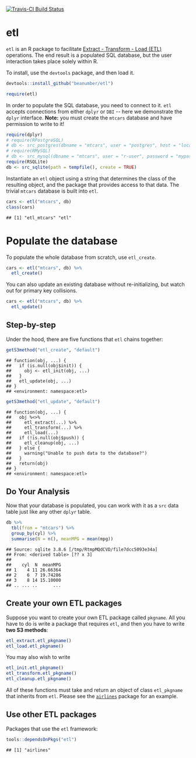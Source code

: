 [![Travis-CI Build Status](https://travis-ci.org/beanumber/etl.svg?branch=master)](https://travis-ci.org/beanumber/etl)

etl
===

`etl` is an R package to facilitate [Extract - Transform - Load (ETL)](https://en.wikipedia.org/wiki/Extract,_transform,_load) operations. The end result is a populated SQL database, but the user interaction takes place solely within R.

To install, use the `devtools` package, and then load it.

``` r
devtools::install_github("beanumber/etl")
```

``` r
require(etl)
```

In order to populate the SQL database, you need to connect to it. `etl` accepts connections from either `dplyr` or `DBI` -- here we demonstrate the `dplyr` interface. **Note:** you must create the `mtcars` database and have permission to write to it!

``` r
require(dplyr)
# require(RPostgreSQL)
# db <- src_postgres(dbname = "mtcars", user = "postgres", host = "localhost")
# require(RMySQL)
# db <- src_mysql(dbname = "mtcars", user = "r-user", password = "mypass", host = "localhost")
require(RSQLite)
db <- src_sqlite(path = tempfile(), create = TRUE)
```

Instantiate an `etl` object using a string that determines the class of the resulting object, and the package that provides access to that data. The trivial `mtcars` database is built into `etl`.

``` r
cars <- etl("mtcars", db)
class(cars)
```

    ## [1] "etl_mtcars" "etl"

Populate the database
=====================

To populate the whole database from scratch, use `etl_create`.

``` r
cars <- etl("mtcars", db) %>%
  etl_create()
```

You can also update an existing database without re-initializing, but watch out for primary key collisions.

``` r
cars <- etl("mtcars", db) %>%
  etl_update()
```

Step-by-step
------------

Under the hood, there are five functions that `etl` chains together:

``` r
getS3method("etl_create", "default")
```

    ## function(obj, ...) {
    ##   if (is.null(obj$init)) {
    ##     obj <- etl_init(obj, ...)
    ##   }
    ##   etl_update(obj, ...)
    ## }
    ## <environment: namespace:etl>

``` r
getS3method("etl_update", "default")
```

    ## function(obj, ...) {
    ##   obj %<>%
    ##     etl_extract(...) %>%
    ##     etl_transform(...) %>%
    ##     etl_load(...)
    ##   if (!is.null(obj$push)) {
    ##     etl_cleanup(obj, ...)
    ##   } else {
    ##     warning("Unable to push data to the database?")
    ##   }
    ##   return(obj)
    ## }
    ## <environment: namespace:etl>

Do Your Analysis
----------------

Now that your database is populated, you can work with it as a `src` data table just like any other `dplyr` table.

``` r
db %>%
  tbl(from = "mtcars") %>%
  group_by(cyl) %>%
  summarise(N = n(), meanMPG = mean(mpg))
```

    ## Source: sqlite 3.8.6 [/tmp/RtmpMQdCVD/file7dcc5093e34a]
    ## From: <derived table> [?? x 3]
    ## 
    ##    cyl  N  meanMPG
    ## 1    4 11 26.66364
    ## 2    6  7 19.74286
    ## 3    8 14 15.10000
    ## .. ... ..      ...

Create your own ETL packages
----------------------------

Suppose you want to create your own ETL package called `pkgname`. All you have to do is write a package that requires `etl`, and then you have to write **two S3 methods**:

``` r
etl_extract.etl_pkgname()
etl_load.etl_pkgname()
```

You may also wish to write

``` r
etl_init.etl_pkgname()
etl_transform.etl_pkgname()
etl_cleanup.etl_pkgname()
```

All of these functions must take and return an object of class `etl_pkgname` that inherits from `etl`. Please see the [`airlines`](https://github.com/beanumber/airlines) package for an example.

Use other ETL packages
----------------------

Packages that use the `etl` framework:

``` r
tools::dependsOnPkgs("etl")
```

    ## [1] "airlines"
